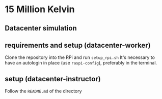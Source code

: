 # 15 Million Kelvin

## Datacenter simulation
## requirements and setup (datacenter-worker)
Clone the repository into the RPi and run `setup_rpi.sh`
It's necessary to have an autologin in place (use `raspi-config`), preferably in the terminal.
## setup (datacenter-instructor)
Follow the `README.md` of the directory
